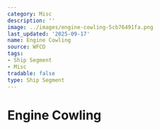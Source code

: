 ```yaml
---
category: Misc
description: ''
image: ../images/engine-cowling-5cb76491fa.png
last_updated: '2025-09-17'
name: Engine Cowling
source: WFCD
tags:
- Ship Segment
- Misc
tradable: false
type: Ship Segment
---
```


# Engine Cowling

